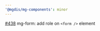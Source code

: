 ```yaml
---
'@mgdis/mg-components': minor
---
```


[#438](https://gitlab.mgdis.fr/core/core-ui/core-ui/-/issues/438) mg-form: add role on `<form />` element
